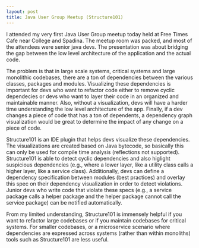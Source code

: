```yaml
---
layout: post
title: Java User Group Meetup (Structure101)
---
```


I attended my very first Java User Group meetup today held at Free Times Cafe near College and Spadina. The meetup room was packed, and most of the attendees were senior java devs. The presentation was about bridging the gap between the low level architecture of the application and the actual code. 

The problem is that in large scale systems, critical systems and large monolithic codebases, there are a ton of dependencies between the various classes, packages and modules. Visualizing these dependencies is important for devs who want to refactor code either to remove cyclic dependecies or devs who want to layer their code in an organized and maintainable manner. Also, without a visualization, devs will have a harder time understanding the low level architecture of the app. Finally, if a dev changes a piece of code that has a ton of dependents, a dependency graph visualization would be great to determine the impact of any change on a piece of code. 

Structure101 is an IDE plugin that helps devs visualize these dependencies. The visualizations are created based on Java bytecode, so basically this can only be used for compile time analysis (reflections not supported). Structure101 is able to detect cyclic dependencies and also higlight suspicious dependencies (e.g., where a lower layer, like a utility class calls a higher layer, like a service class). Additionally, devs can define a dependency specification between modules (best practices) and overlay this spec on their dependency visualization in order to detect violations. Junior devs who write code that violate these specs (e.g., a service package calls a helper package and the helper package cannot call the service package) can be notified automatically.

From my limited understanding, Structure101 is immensely helpful if you want to refactor large codebases or if you maintain codebases for critical systems. For smaller codebases, or a microservice scenario where dependencies are expressed across systems (rather than within monoliths) tools such as Structure101 are less useful.